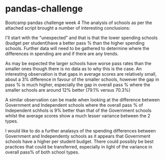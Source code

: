 # pandas-challenge
Bootcamp pandas challenge week 4
The analysis of schools as per the attached script brought a number of interesting conclusions:

I'll start with the "unexpected" and that is that the lower spending schools (budget per student)have a better pass % than the higher spending schools. Further data will need to be gathered to determine where the differences in spending are and if there are any trends.

As may be expected the larger schools have worse pass rates than the smaller ones though there is no data as to why this is the case. 
An interesting observation is that gaps in average scores are relatively small, about a 3% difference in favour of the smaller schools, however the gap in pass % is much higher, especially the gap in overall pass % where the smaller schools are around 12% better (79.1% versus 70.3%)

A similar observation can be made when looking at the difference between Government and Independent schools where the overall pass % of Independent schhols is 9% better than that of the Government schools whilst the average scores show a much lesser variance between the 2 types.

I would like to do a further analasys of the spending differences between Government and Independenty schools as it appears that Government schools have a higher per student budget. There could possibly be best practices that could be transferred, especially in light of the variance in overall pass% of both school types. 
